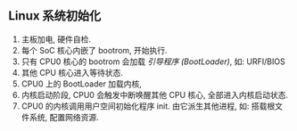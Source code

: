 ## Linux 系统初始化

1. 主板加电, 硬件自检. 
2. 每个 SoC 核心内嵌了 bootrom, 开始执行.
3. 只有 CPU0 核心的 bootrom 会加载 *引导程序 (BootLoader)*, 如: URFI/BIOS
4. 其他 CPU 核心进入等待状态.
5. CPU0 上的 BootLoader 加载内核, 
6. 内核启动阶段, CPU0 会触发中断唤醒其他 CPU 核心, 全部进入内核启动状态.
7. CPU0 的内核调用用户空间初始化程序 init. 由它派生其他进程, 如: 搭载根文件系统, 配置网络资源.